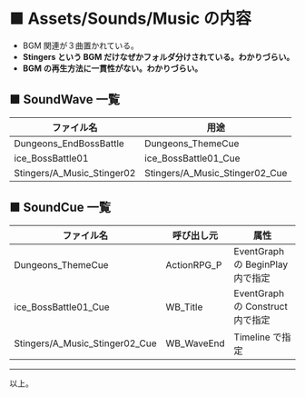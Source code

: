 # ■ Assets/Sounds/Music の内容
* BGM 関連が３曲置かれている。
* **Stingers という BGM だけなぜかフォルダ分けされている。わかりづらい。**
* **BGM の再生方法に一貫性がない。わかりづらい。**

## ■ SoundWave 一覧
| ファイル名 | 用途 |
| ----- | ----- |
| Dungeons_EndBossBattle | Dungeons_ThemeCue |
| ice_BossBattle01 | ice_BossBattle01_Cue |
| Stingers/A_Music_Stinger02 | Stingers/A_Music_Stinger02_Cue |

## ■ SoundCue 一覧
| ファイル名 | 呼び出し元 | 属性 |
| ----- | ----- | ----- |
| Dungeons_ThemeCue | ActionRPG_P | EventGraph の BeginPlay 内で指定 |
| ice_BossBattle01_Cue | WB_Title | EventGraph の Construct 内で指定 |
| Stingers/A_Music_Stinger02_Cue | WB_WaveEnd | Timeline で指定 |

----
以上。
